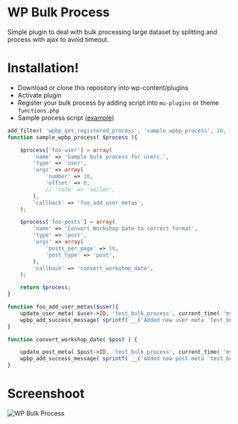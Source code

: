 # WP Bulk Process

Simple plugin to deal with bulk processing large dataset by splitting and process with ajax to avoid timeout.

# Installation!

  - Download or clone this repository into wp-content/plugins
  - Activate plugin
  - Register your bulk process by adding script into `mu-plugins` or theme `functions.php`
  - Sample process script ([example](example.php))
``` php
add_filter( 'wpbp_get_registered_process', 'sample_wpbp_process', 10, 1 );
function sample_wpbp_process( $process ){

	$process['foo-user'] = array(
		'name' => 'Sample bulk process for users.',
		'type' => 'user',
		'args' => array(
			'number' => 10,
			'offset' => 0,
			// 'role' => 'seller',
		),
		'callback' => 'foo_add_user_metas',
	);

	$process['foo-posts'] = array(
		'name' => 'Convert Workshop Date to correct format',
		'type' => 'post',
		'args' => array(
			'posts_per_page' => 10,
			'post_type' => 'post',
		),
		'callback' => 'convert_workshop_date',
	);

	return $process;
}

function foo_add_user_metas($user){
	update_user_meta( $user->ID, 'test_bulk_process', current_time( 'mysql' ) );
	wpbp_add_success_message( sprintf( __('Added new user meta `test_bulk_process` for user %s (%d)', 'wpbp'), $user->display_name, $user->ID ) );
}

function convert_workshop_date( $post ) {

	update_post_meta( $post->ID, 'test_bulk_process', current_time( 'mysql' ) );
	wpbp_add_success_message( sprintf( __('Added new post meta `test_bulk_process` for post %s (%d)', 'wpbp'), $post->post_title, $post->ID ) );
}
```

# Screenshoot
![WP Bulk Process](https://media.giphy.com/media/QNW306u1gltHbXZwpT/giphy.gif "WP Bulk Process")

